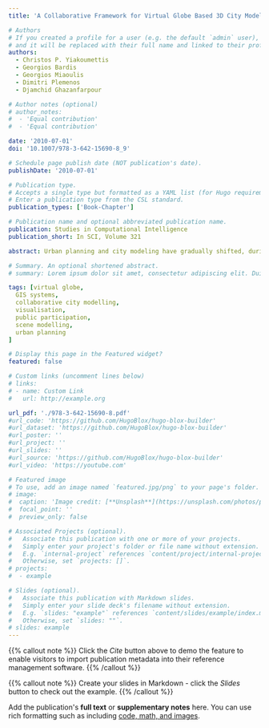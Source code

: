 ```yaml
---
title: 'A Collaborative Framework for Virtual Globe Based 3D City Modeling'

# Authors
# If you created a profile for a user (e.g. the default `admin` user), write the username (folder name) here
# and it will be replaced with their full name and linked to their profile.
authors:
  - Christos P. Yiakoumettis
  - Georgios Bardis
  - Georgios Miaoulis
  - Dimitri Plemenos
  - Djamchid Ghazanfarpour

# Author notes (optional)
# author_notes:
#  - 'Equal contribution'
#  - 'Equal contribution'

date: '2010-07-01'
doi: '10.1007/978-3-642-15690-8_9'

# Schedule page publish date (NOT publication's date).
publishDate: '2010-07-01'

# Publication type.
# Accepts a single type but formatted as a YAML list (for Hugo requirements).
# Enter a publication type from the CSL standard.
publication_types: ['Book-Chapter']

# Publication name and optional abbreviated publication name.
publication: Studies in Computational Intelligence
publication_short: In SCI, Volume 321

abstract: Urban planning and city modeling have gradually shifted, during the last decade, from highly demanding, in terms of required skills and supporting information, to tasks now supported by efficient, widely available applications, thus becoming popular and largely accessible. There are many GIS systems nowadays that offer a freely navigable three dimensional environment. This evolution of GIS systems has, in turn, led to the requirement for and creation of virtual 3D models of the ground and buildings. Online communities have created and distributed over the Internet libraries of georeferenced 3D models. The public is encouraged to participate in the design of 3D scenes and many companies offer free tools to facilitate the design of 3D models, specialized in buildings. In this paper, we present a collaborative approach for the construction of a city model, and its implementation through a prototype environment, employing freely available design tools. The prototype system comprises a collaborative database, supported by a web-based interface. Users are able to create and upload their models to the common database over the web, thus constructing a realistic 3D city model in a given area in a collaborative manner.

# Summary. An optional shortened abstract.
# summary: Lorem ipsum dolor sit amet, consectetur adipiscing elit. Duis posuere tellus ac convallis placerat. Proin tincidunt magna sed ex sollicitudin condimentum.

tags: [virtual globe,
  GIS systems,
  collaborative city modelling,
  visualisation,
  public participation,
  scene modelling,
  urban planning
]

# Display this page in the Featured widget?
featured: false

# Custom links (uncomment lines below)
# links:
# - name: Custom Link
#   url: http://example.org

url_pdf: './978-3-642-15690-8.pdf'
#url_code: 'https://github.com/HugoBlox/hugo-blox-builder'
#url_dataset: 'https://github.com/HugoBlox/hugo-blox-builder'
#url_poster: ''
#url_project: ''
#url_slides: ''
#url_source: 'https://github.com/HugoBlox/hugo-blox-builder'
#url_video: 'https://youtube.com'

# Featured image
# To use, add an image named `featured.jpg/png` to your page's folder.
# image:
#  caption: 'Image credit: [**Unsplash**](https://unsplash.com/photos/pLCdAaMFLTE)'
#  focal_point: ''
#  preview_only: false

# Associated Projects (optional).
#   Associate this publication with one or more of your projects.
#   Simply enter your project's folder or file name without extension.
#   E.g. `internal-project` references `content/project/internal-project/index.md`.
#   Otherwise, set `projects: []`.
# projects:
#  - example

# Slides (optional).
#   Associate this publication with Markdown slides.
#   Simply enter your slide deck's filename without extension.
#   E.g. `slides: "example"` references `content/slides/example/index.md`.
#   Otherwise, set `slides: ""`.
# slides: example
---
```


{{% callout note %}}
Click the _Cite_ button above to demo the feature to enable visitors to import publication metadata into their reference management software.
{{% /callout %}}

{{% callout note %}}
Create your slides in Markdown - click the _Slides_ button to check out the example.
{{% /callout %}}

Add the publication's **full text** or **supplementary notes** here. You can use rich formatting such as including [code, math, and images](https://docs.hugoblox.com/content/writing-markdown-latex/).
